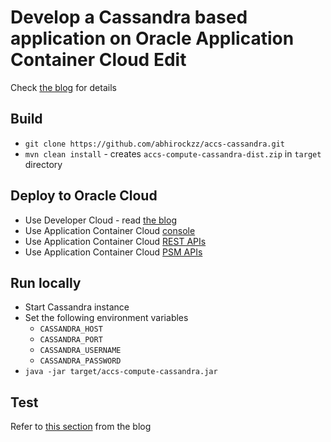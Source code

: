 # Develop a Cassandra based application on Oracle Application Container Cloud Edit

Check [the blog](tbd) for details

## Build

- `git clone https://github.com/abhirockzz/accs-cassandra.git`
- `mvn clean install` - creates `accs-compute-cassandra-dist.zip` in `target` directory

## Deploy to Oracle Cloud

- Use Developer Cloud - read [the blog](tbd)
- Use Application Container Cloud [console](http://docs.oracle.com/en/cloud/paas/app-container-cloud/csjse/exploring-application-deployments-page.html#GUID-5E4472B1-F5C6-4556-908C-D76C4C14FC60)
- Use Application Container Cloud [REST APIs](http://docs.oracle.com/en/cloud/paas/app-container-cloud/apcsr/op-paas-service-apaas-api-v1.1-apps-%7BidentityDomainId%7D-post.html)
- Use Application Container Cloud [PSM APIs](https://docs.oracle.com/en/cloud/paas/java-cloud/pscli/accs-push.html)

## Run locally

- Start Cassandra instance
- Set the following environment variables
	- `CASSANDRA_HOST`
	- `CASSANDRA_PORT`
	- `CASSANDRA_USERNAME`
	- `CASSANDRA_PASSWORD`
- `java -jar target/accs-compute-cassandra.jar`

## Test

Refer to [this section](tbd) from the blog